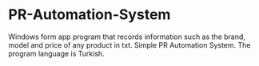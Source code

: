 # PR-Automation-System
Windows form app program that records information such as the brand, model and price of any product in txt.
Simple PR Automation System. The program language is Turkish.
